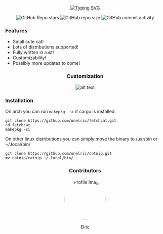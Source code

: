 <div align="center">

[![Typing SVG](https://readme-typing-svg.demolab.com?font=Maple+Mono&size=50&duration=3500&pause=750&color=E8E3E3&center=true&vCenter=true&random=false&width=525&height=145&lines=Catnip;Fetch+the+cat!;Sniff+sniff)](https://git.io/typing-svg)
</div>

<div align="center">

![GitHub Repo stars](https://img.shields.io/github/stars/onelric/catnip?style=for-the-badge&labelColor=%23151515&color=%23e8e3e3)
![GitHub repo size](https://img.shields.io/github/repo-size/onelric/catnip?style=for-the-badge&label=size&labelColor=%23151515&color=%23e8e3e3)
![GitHub commit activity](https://img.shields.io/github/commit-activity/t/onelric/catnip?style=for-the-badge&label=commits&labelColor=%23151515&color=%23e8e3e3)
</div>

### Features
* Small cute cat!
* Lots of distributions supported!
* Fully written in rust!
* Customizability!
* Possibly more updates to come!


<div align="center">

### Customization
![alt text](https://github.com/onelric/fetchcat/blob/main/img/img.png?raw=true)
</div>

### Installation

On arch you can run `makepkg -si` if cargo is installed.
```
git clone https://github.com/onelric/fetchcat.git
cd fetchcat
makepkg -si
```
On other linux distributions you can simply move the binary to /usr/bin or ~/.local/bin/
```
git clone https://github.com/onelric/catnip.git
mv catnip/catnip ~/.local/bin/
```
<div align="center">


### Contributors

<img src="https://github.com/onelric/fetchcat/blob/main/img/profile.png?raw=true" alt="Profile Image" style="width:130px;height:130px;border-radius:50%;">

Elric

</div>
